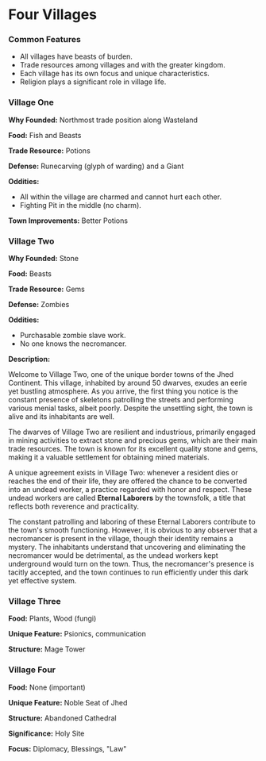 # Four Villages

### Common Features

- All villages have beasts of burden.
- Trade resources among villages and with the greater kingdom.
- Each village has its own focus and unique characteristics.
- Religion plays a significant role in village life.

### Village One

**Why Founded:** Northmost trade position along Wasteland

**Food:** Fish and Beasts

**Trade Resource:** Potions

**Defense:** Runecarving (glyph of warding) and a Giant

**Oddities:** 
    
- All within the village are charmed and cannot hurt each other.
- Fighting Pit in the middle (no charm).

**Town Improvements:** Better Potions

### Village Two

**Why Founded:** Stone

**Food:** Beasts

**Trade Resource:** Gems

**Defense:** Zombies

**Oddities:**

- Purchasable zombie slave work.
- No one knows the necromancer.

**Description:**

Welcome to Village Two, one of the unique border towns of the Jhed Continent. This village, inhabited by around 50 dwarves, exudes an eerie yet bustling atmosphere. As you arrive, the first thing you notice is the constant presence of skeletons patrolling the streets and performing various menial tasks, albeit poorly. Despite the unsettling sight, the town is alive and its inhabitants are well.

The dwarves of Village Two are resilient and industrious, primarily engaged in mining activities to extract stone and precious gems, which are their main trade resources. The town is known for its excellent quality stone and gems, making it a valuable settlement for obtaining mined materials.

A unique agreement exists in Village Two: whenever a resident dies or reaches the end of their life, they are offered the chance to be converted into an undead worker, a practice regarded with honor and respect. These undead workers are called **Eternal Laborers** by the townsfolk, a title that reflects both reverence and practicality.

The constant patrolling and laboring of these Eternal Laborers contribute to the town's smooth functioning. However, it is obvious to any observer that a necromancer is present in the village, though their identity remains a mystery. The inhabitants understand that uncovering and eliminating the necromancer would be detrimental, as the undead workers kept underground would turn on the town. Thus, the necromancer's presence is tacitly accepted, and the town continues to run efficiently under this dark yet effective system.

### Village Three

**Food:** Plants, Wood (fungi)

**Unique Feature:** Psionics, communication

**Structure:** Mage Tower

### Village Four

**Food:** None (important)

**Unique Feature:** Noble Seat of Jhed

**Structure:** Abandoned Cathedral

**Significance:** Holy Site

**Focus:** Diplomacy, Blessings, "Law"

